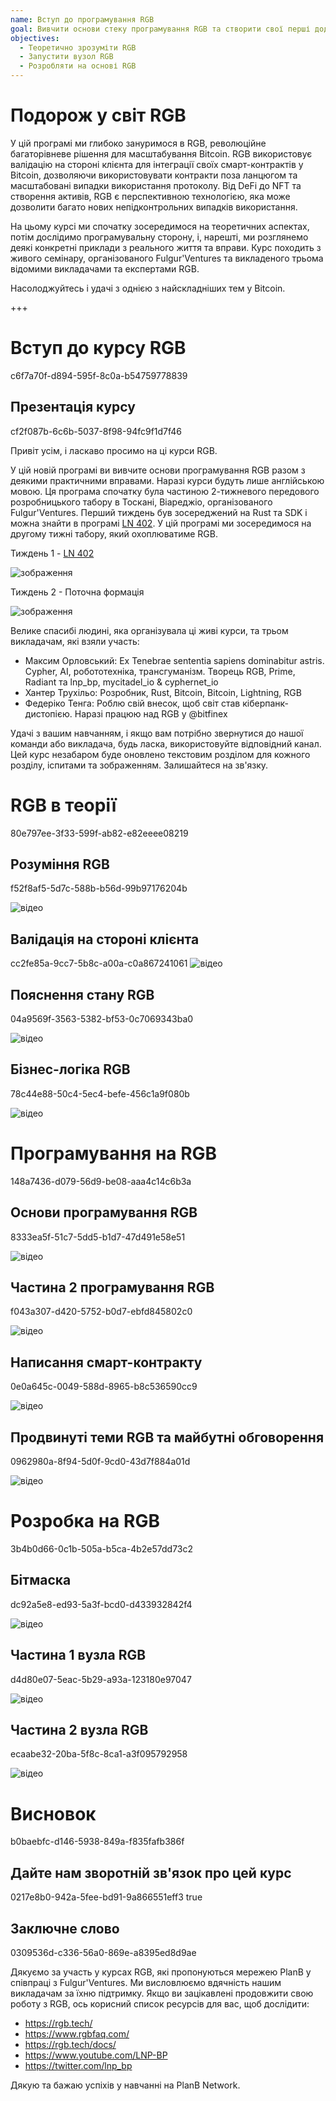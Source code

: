 ```yaml
---
name: Вступ до програмування RGB
goal: Вивчити основи стеку програмування RGB та створити свої перші додатки RGB
objectives:
  - Теоретично зрозуміти RGB
  - Запустити вузол RGB
  - Розробляти на основі RGB
---
```


# Подорож у світ RGB

У цій програмі ми глибоко зануримося в RGB, революційне багаторівневе рішення для масштабування Bitcoin. RGB використовує валідацію на стороні клієнта для інтеграції своїх смарт-контрактів у Bitcoin, дозволяючи використовувати контракти поза ланцюгом та масштабовані випадки використання протоколу. Від DeFi до NFT та створення активів, RGB є перспективною технологією, яка може дозволити багато нових непідконтрольних випадків використання.

На цьому курсі ми спочатку зосередимося на теоретичних аспектах, потім дослідимо програмувальну сторону, і, нарешті, ми розглянемо деякі конкретні приклади з реального життя та вправи. Курс походить з живого семінару, організованого Fulgur'Ventures та викладеного трьома відомими викладачами та експертами RGB.

Насолоджуйтесь і удачі з однією з найскладніших тем у Bitcoin.

+++

# Вступ до курсу RGB
<partId>c6f7a70f-d894-595f-8c0a-b54759778839</partId>

## Презентація курсу
<chapterId>cf2f087b-6c6b-5037-8f98-94fc9f1d7f46</chapterId>

Привіт усім, і ласкаво просимо на ці курси RGB.

У цій новій програмі ви вивчите основи програмування RGB разом з деякими практичними вправами. Наразі курси будуть лише англійською мовою. Ця програма спочатку була частиною 2-тижневого передового розробницького табору в Тоскані, Віареджіо, організованого Fulgur'Ventures. Перший тиждень був зосереджений на Rust та SDK і можна знайти в програмі [LN 402](https://planb.network/courses/ln402). У цій програмі ми зосередимося на другому тижні табору, який охоплюватиме RGB.

Тиждень 1 - [LN 402](https://planb.network/courses/ln402)

![зображення](assets/image/1.webp)

Тиждень 2 - Поточна формація

![зображення](assets/image/2.webp)

Велике спасибі людині, яка організувала ці живі курси, та трьом викладачам, які взяли участь:

- Максим Орловський: Ex Tenebrae sententia sapiens dominabitur astris. Cypher, AI, робототехніка, трансгуманізм. Творець RGB, Prime, Radiant та lnp_bp, mycitadel_io & cyphernet_io
- Хантер Трухільо: Розробник, Rust, Bitcoin, Bitcoin, Lightning, RGB
- Федеріко Тенга: Роблю свій внесок, щоб світ став кіберпанк-дистопією. Наразі працюю над RGB у @bitfinex

Удачі з вашим навчанням, і якщо вам потрібно звернутися до нашої команди або викладача, будь ласка, використовуйте відповідний канал. Цей курс незабаром буде оновлено текстовим розділом для кожного розділу, іспитами та зображенням. Залишайтеся на зв'язку.

# RGB в теорії
<partId>80e797ee-3f33-599f-ab82-e82eeee08219</partId>

## Розуміння RGB
<chapterId>f52f8af5-5d7c-588b-b56d-99b97176204b</chapterId>

![відео](https://youtu.be/AF2XbifPGXM)

## Валідація на стороні клієнта
<chapterId>cc2fe85a-9cc7-5b8c-a00a-c0a867241061</chapterId>
![відео](https://youtu.be/FS6PDprWl5Q)
## Пояснення стану RGB
<chapterId>04a9569f-3563-5382-bf53-0c7069343ba0</chapterId>

![відео](https://youtu.be/tmAVdyXGmj4)

## Бізнес-логіка RGB
<chapterId>78c44e88-50c4-5ec4-befe-456c1a9f080b</chapterId>

![відео](https://youtu.be/lUTjeuM0oTA)

# Програмування на RGB
<partId>148a7436-d079-56d9-be08-aaa4c14c6b3a</partId>

## Основи програмування RGB
<chapterId>8333ea5f-51c7-5dd5-b1d7-47d491e58e51</chapterId>

![відео](https://youtu.be/Uo1UoxiImsI)

## Частина 2 програмування RGB
<chapterId>f043a307-d420-5752-b0d7-ebfd845802c0</chapterId>

![відео](https://youtu.be/sVoKIi-1XbY)

## Написання смарт-контракту
<chapterId>0e0a645c-0049-588d-8965-b8c536590cc9</chapterId>

![відео](https://youtu.be/GRwS-NvWF3I)

## Продвинуті теми RGB та майбутні обговорення
<chapterId>0962980a-8f94-5d0f-9cd0-43d7f884a01d</chapterId>

![відео](https://youtu.be/mqCupTlDbA0)

# Розробка на RGB
<partId>3b4b0d66-0c1b-505a-b5ca-4b2e57dd73c2</partId>

## Бітмаска
<chapterId>dc92a5e8-ed93-5a3f-bcd0-d433932842f4</chapterId>

![відео](https://youtu.be/nbUtV8GOR_U)

## Частина 1 вузла RGB
<chapterId>d4d80e07-5eac-5b29-a93a-123180e97047</chapterId>

![відео](https://youtu.be/5iAhsgCSL3U)

## Частина 2 вузла RGB
<chapterId>ecaabe32-20ba-5f8c-8ca1-a3f095792958</chapterId>

![відео](https://youtu.be/piQQH4Q2nr0)

# Висновок
<partId>b0baebfc-d146-5938-849a-f835fafb386f</partId>

## Дайте нам зворотній зв'язок про цей курс
<chapterId>0217e8b0-942a-5fee-bd91-9a866551eff3</chapterId>
<isCourseReview>true</isCourseReview>

## Заключне слово
<chapterId>0309536d-c336-56a0-869e-a8395ed8d9ae</chapterId>

Дякуємо за участь у курсах RGB, які пропонуються мережею PlanB у співпраці з Fulgur'Ventures. Ми висловлюємо вдячність нашим викладачам за їхню підтримку. Якщо ви зацікавлені продовжити свою роботу з RGB, ось корисний список ресурсів для вас, щоб дослідити:

- https://rgb.tech/
- https://www.rgbfaq.com/
- https://rgb.tech/docs/
- https://www.youtube.com/LNP-BP
- https://twitter.com/lnp_bp

Дякую та бажаю успіхів у навчанні на PlanB Network.